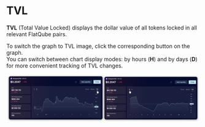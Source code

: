 # TVL

**TVL** (Total Value Locked) displays the dollar value of all tokens locked in all relevant FlatQube pairs.

To switch the graph to TVL image, click the corresponding button on the graph. \
You can switch between chart display modes: by hours (**H**) and by days (**D**) for more convenient tracking of TVL changes.

![](<../../../../.gitbook/assets/image (172).png>)
